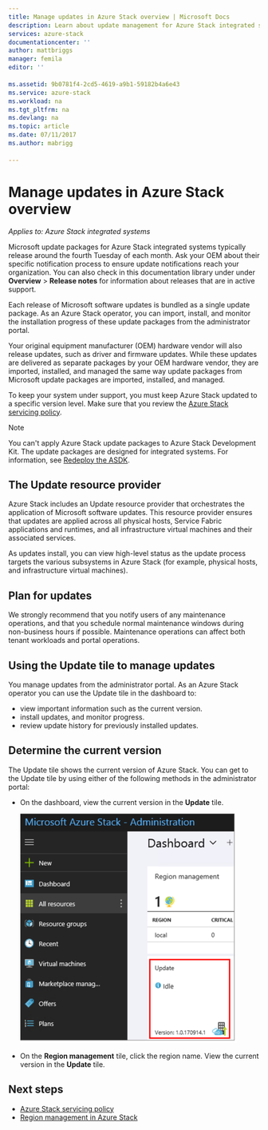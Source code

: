 ```yaml
---
title: Manage updates in Azure Stack overview | Microsoft Docs
description: Learn about update management for Azure Stack integrated systems.
services: azure-stack
documentationcenter: ''
author: mattbriggs
manager: femila
editor: ''

ms.assetid: 9b0781f4-2cd5-4619-a9b1-59182b4a6e43
ms.service: azure-stack
ms.workload: na
ms.tgt_pltfrm: na
ms.devlang: na
ms.topic: article
ms.date: 07/11/2017
ms.author: mabrigg

---
```

# Manage updates in Azure Stack overview

*Applies to: Azure Stack integrated systems*

Microsoft update packages for Azure Stack integrated systems typically release around the fourth Tuesday of each month. Ask your OEM about their specific notification process to ensure update notifications reach your organization. You can also check in this documentation library under under **Overview** > **Release notes** for information about releases that are in active support. 

Each release of Microsoft software updates is bundled as a single update package. As an Azure Stack operator, you can import, install, and monitor the installation progress of these update packages from the administrator portal. 

Your original equipment manufacturer (OEM) hardware vendor will also release updates, such as driver and firmware updates. While these updates are delivered as separate packages by your OEM hardware vendor, they are imported, installed, and managed the same way update packages from Microsoft update packages are imported, installed, and managed.

To keep your system under support, you must keep Azure Stack updated to a specific version level. Make sure that you review the [Azure Stack servicing policy](azure-stack-servicing-policy.md).

> [!NOTE]
> You can't apply Azure Stack update packages to Azure Stack Development Kit. The update packages are designed for integrated systems. For information, see [Redeploy the ASDK](https://docs.microsoft.com/en-us/azure/azure-stack/asdk).

## The Update resource provider

Azure Stack includes an Update resource provider that orchestrates the application of Microsoft software updates. This resource provider ensures that updates are applied across all physical hosts, Service Fabric applications and runtimes, and all infrastructure virtual machines and their associated services.

As updates install, you can view high-level status as the update process targets the various subsystems in Azure Stack (for example, physical hosts, and infrastructure virtual machines).

## Plan for updates

We strongly recommend that you notify users of any maintenance operations, and that you schedule normal maintenance windows during non-business hours if possible. Maintenance operations can affect both tenant workloads and portal operations.

## Using the Update tile to manage updates
You manage updates from the administrator portal. As an Azure Stack operator you can use the Update tile in the dashboard to:

- view important information such as the current version.
- install updates, and monitor progress.
- review update history for previously installed updates.
 
## Determine the current version

The Update tile shows the current version of Azure Stack. You can get to the Update tile by using either of the following methods in the administrator portal:

- On the dashboard, view the current version in the **Update** tile.
 
   ![Updates tile on default dashboard](./media/azure-stack-updates/image1.png)
 
- On the **Region management** tile, click the region name. View the current version in the **Update** tile.

## Next steps

- [Azure Stack servicing policy](azure-stack-servicing-policy.md) 
- [Region management in Azure Stack](azure-stack-region-management.md)     


